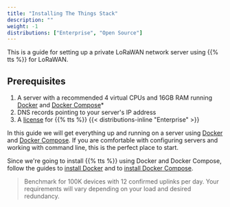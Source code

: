 ```yaml
---
title: "Installing The Things Stack"
description: ""
weight: -1
distributions: ["Enterprise", "Open Source"]
---
```


This is a guide for setting up a private LoRaWAN network server using {{% tts %}} for LoRaWAN.

<!--more-->

## Prerequisites

1. A server with a recommended 4 virtual CPUs and 16GB RAM running [Docker](https://docs.docker.com/engine/) and [Docker Compose](https://docs.docker.com/compose/)*
2. DNS records pointing to your server's IP address
3. A [license](https://thethingsindustries.com/technology/pricing) for {{% tts %}} {{< distributions-inline "Enterprise" >}}

<!--more-->

In this guide we will get everything up and running on a server using [Docker](https://docs.docker.com/engine/) and [Docker Compose](https://docs.docker.com/compose/). If you are comfortable with configuring servers and working with command line, this is the perfect place to start.

Since we're going to install {{% tts %}} using Docker and Docker Compose, follow the guides to [install Docker](https://docs.docker.com/install/#supported-platforms) and to [install Docker Compose](https://docs.docker.com/compose/install/#install-compose).

> Benchmark for 100K devices with 12 confirmed uplinks per day. Your requirements will vary depending on your load and desired redundancy.
